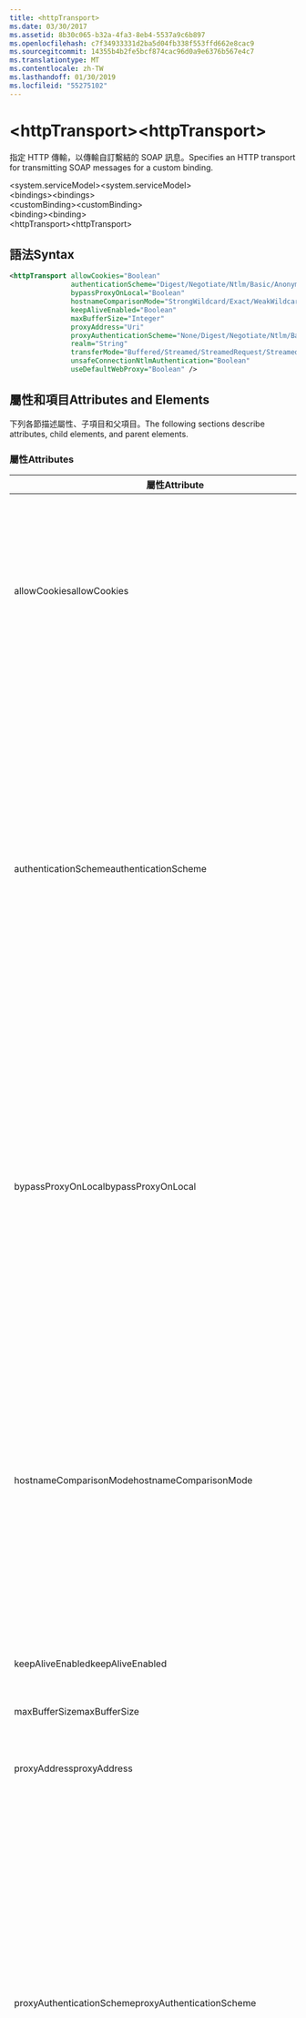 ```yaml
---
title: <httpTransport>
ms.date: 03/30/2017
ms.assetid: 8b30c065-b32a-4fa3-8eb4-5537a9c6b897
ms.openlocfilehash: c7f34933331d2ba5d04fb338f553ffd662e8cac9
ms.sourcegitcommit: 14355b4b2fe5bcf874cac96d0a9e6376b567e4c7
ms.translationtype: MT
ms.contentlocale: zh-TW
ms.lasthandoff: 01/30/2019
ms.locfileid: "55275102"
---
```

# <a name="httptransport"></a><span data-ttu-id="b0828-101">\<httpTransport></span><span class="sxs-lookup"><span data-stu-id="b0828-101">\<httpTransport></span></span>
<span data-ttu-id="b0828-102">指定 HTTP 傳輸，以傳輸自訂繫結的 SOAP 訊息。</span><span class="sxs-lookup"><span data-stu-id="b0828-102">Specifies an HTTP transport for transmitting SOAP messages for a custom binding.</span></span>  
  
 <span data-ttu-id="b0828-103">\<system.serviceModel></span><span class="sxs-lookup"><span data-stu-id="b0828-103">\<system.serviceModel></span></span>  
<span data-ttu-id="b0828-104">\<bindings></span><span class="sxs-lookup"><span data-stu-id="b0828-104">\<bindings></span></span>  
<span data-ttu-id="b0828-105">\<customBinding></span><span class="sxs-lookup"><span data-stu-id="b0828-105">\<customBinding></span></span>  
<span data-ttu-id="b0828-106">\<binding></span><span class="sxs-lookup"><span data-stu-id="b0828-106">\<binding></span></span>  
<span data-ttu-id="b0828-107">\<httpTransport></span><span class="sxs-lookup"><span data-stu-id="b0828-107">\<httpTransport></span></span>  
  
## <a name="syntax"></a><span data-ttu-id="b0828-108">語法</span><span class="sxs-lookup"><span data-stu-id="b0828-108">Syntax</span></span>  
  
```xml  
<httpTransport allowCookies="Boolean"
               authenticationScheme="Digest/Negotiate/Ntlm/Basic/Anonymous"
               bypassProxyOnLocal="Boolean"
               hostnameComparisonMode="StrongWildcard/Exact/WeakWildcard"
               keepAliveEnabled="Boolean"
               maxBufferSize="Integer"
               proxyAddress="Uri"
               proxyAuthenticationScheme="None/Digest/Negotiate/Ntlm/Basic/Anonymous"
               realm="String"
               transferMode="Buffered/Streamed/StreamedRequest/StreamedResponse"
               unsafeConnectionNtlmAuthentication="Boolean"
               useDefaultWebProxy="Boolean" />
```  
  
## <a name="attributes-and-elements"></a><span data-ttu-id="b0828-109">屬性和項目</span><span class="sxs-lookup"><span data-stu-id="b0828-109">Attributes and Elements</span></span>  
 <span data-ttu-id="b0828-110">下列各節描述屬性、子項目和父項目。</span><span class="sxs-lookup"><span data-stu-id="b0828-110">The following sections describe attributes, child elements, and parent elements.</span></span>  
  
### <a name="attributes"></a><span data-ttu-id="b0828-111">屬性</span><span class="sxs-lookup"><span data-stu-id="b0828-111">Attributes</span></span>  
  
|<span data-ttu-id="b0828-112">屬性</span><span class="sxs-lookup"><span data-stu-id="b0828-112">Attribute</span></span>|<span data-ttu-id="b0828-113">描述</span><span class="sxs-lookup"><span data-stu-id="b0828-113">Description</span></span>|  
|---------------|-----------------|  
|<span data-ttu-id="b0828-114">allowCookies</span><span class="sxs-lookup"><span data-stu-id="b0828-114">allowCookies</span></span>|<span data-ttu-id="b0828-115">布林值，指定用戶端是否接受 Cookie 並在未來要求時傳播 Cookie。</span><span class="sxs-lookup"><span data-stu-id="b0828-115">A Boolean value that specifies whether the client accepts cookies and propagates them on future requests.</span></span> <span data-ttu-id="b0828-116">預設為 `false`。</span><span class="sxs-lookup"><span data-stu-id="b0828-116">The default is `false`.</span></span><br /><br /> <span data-ttu-id="b0828-117">當您與使用 Cookie 的 ASMX Web 服務互動時，可以使用這個屬性。</span><span class="sxs-lookup"><span data-stu-id="b0828-117">You can use this attribute when you interact with ASMX Web services that use cookies.</span></span> <span data-ttu-id="b0828-118">如此一來，從伺服器傳回的 Cookie 就一定會自動複製到該服務未來所有的用戶端要求。</span><span class="sxs-lookup"><span data-stu-id="b0828-118">In this way, you can be sure that the cookies returned from the server are automatically copied to all future client requests for that service.</span></span>|  
|<span data-ttu-id="b0828-119">authenticationScheme</span><span class="sxs-lookup"><span data-stu-id="b0828-119">authenticationScheme</span></span>|<span data-ttu-id="b0828-120">指定通訊協定，用於驗證由 HTTP 接聽程式處理的用戶端要求。</span><span class="sxs-lookup"><span data-stu-id="b0828-120">Specifies the protocol used to authenticate client requests being processed by an HTTP listener.</span></span> <span data-ttu-id="b0828-121">有效值包括以下的值：</span><span class="sxs-lookup"><span data-stu-id="b0828-121">Valid values include the following:</span></span><br /><br /> <span data-ttu-id="b0828-122">摘要：指定摘要式驗證。</span><span class="sxs-lookup"><span data-stu-id="b0828-122">-   Digest: Specifies digest authentication.</span></span><br /><span data-ttu-id="b0828-123">-Negotiate:會與用戶端決定驗證配置來進行交涉。</span><span class="sxs-lookup"><span data-stu-id="b0828-123">-   Negotiate: Negotiates with the client to determine the authentication scheme.</span></span> <span data-ttu-id="b0828-124">如果用戶端和伺服器都支援 Kerberos，就使用它，否則使用 NTLM。</span><span class="sxs-lookup"><span data-stu-id="b0828-124">If both client and server support Kerberos, it is used; otherwise, NTLM is used.</span></span><br /><span data-ttu-id="b0828-125">-Ntlm:指定 NTLM 驗證。</span><span class="sxs-lookup"><span data-stu-id="b0828-125">-   Ntlm: Specifies NTLM authentication.</span></span><br /><span data-ttu-id="b0828-126">-基本：指定基本驗證。</span><span class="sxs-lookup"><span data-stu-id="b0828-126">-   Basic: Specifies basic authentication.</span></span><br /><span data-ttu-id="b0828-127">匿名：指定匿名驗證。</span><span class="sxs-lookup"><span data-stu-id="b0828-127">-   Anonymous: Specifies anonymous authentication.</span></span><br /><br /> <span data-ttu-id="b0828-128">預設值為 Anonymous。</span><span class="sxs-lookup"><span data-stu-id="b0828-128">The default is Anonymous.</span></span> <span data-ttu-id="b0828-129">此屬性的型別為 <xref:System.Net.AuthenticationSchemes>。</span><span class="sxs-lookup"><span data-stu-id="b0828-129">This attribute is of type <xref:System.Net.AuthenticationSchemes>.</span></span> <span data-ttu-id="b0828-130">這個屬性只可以設定一次。</span><span class="sxs-lookup"><span data-stu-id="b0828-130">This attribute can only be set once.</span></span>|  
|<span data-ttu-id="b0828-131">bypassProxyOnLocal</span><span class="sxs-lookup"><span data-stu-id="b0828-131">bypassProxyOnLocal</span></span>|<span data-ttu-id="b0828-132">布林值，指出本機位址是否略過 Proxy 伺服器。</span><span class="sxs-lookup"><span data-stu-id="b0828-132">A Boolean value that indicates whether to bypass the proxy server for local addresses.</span></span> <span data-ttu-id="b0828-133">預設為 `false`。</span><span class="sxs-lookup"><span data-stu-id="b0828-133">The default is `false`.</span></span><br /><br /> <span data-ttu-id="b0828-134">本機位址是位於本機 LAN 或內部網路上的位址。</span><span class="sxs-lookup"><span data-stu-id="b0828-134">A local address is one that is on the local LAN or intranet.</span></span><br /><br /> <span data-ttu-id="b0828-135">Windows Communication Foundation (WCF) 一律忽略 proxy，如果服務位址開頭 `http://localhost` 。</span><span class="sxs-lookup"><span data-stu-id="b0828-135">Windows Communication Foundation (WCF) always ignores the proxy if the service address begins with `http://localhost`.</span></span><br /><br /> <span data-ttu-id="b0828-136">如果您希望用戶端在與相同電腦上的服務進行交談時通過 Proxy，應使用主機名稱而非 localhost。</span><span class="sxs-lookup"><span data-stu-id="b0828-136">You should use the host name rather than localhost if you want clients to go through a proxy when talking to services on the same machine.</span></span>|  
|<span data-ttu-id="b0828-137">hostnameComparisonMode</span><span class="sxs-lookup"><span data-stu-id="b0828-137">hostnameComparisonMode</span></span>|<span data-ttu-id="b0828-138">指定用於剖析 URI 的 HTTP 主機名稱比較模式。</span><span class="sxs-lookup"><span data-stu-id="b0828-138">Specifies the HTTP hostname comparison mode used to parse URIs.</span></span> <span data-ttu-id="b0828-139">有效值為：</span><span class="sxs-lookup"><span data-stu-id="b0828-139">Valid values are,</span></span><br /><br /> <span data-ttu-id="b0828-140">-StrongWildcard: （"+"） 符合指定的配置、 連接埠和相對 URI 的內容中所有可能的主機名稱。</span><span class="sxs-lookup"><span data-stu-id="b0828-140">-   StrongWildcard: ("+") matches all possible hostnames in the context of the specified scheme, port and relative URI.</span></span><br /><span data-ttu-id="b0828-141">-完全： 無萬用字元。</span><span class="sxs-lookup"><span data-stu-id="b0828-141">-   Exact: no wildcards</span></span><br /><span data-ttu-id="b0828-142">-WeakWildcard: ("\*") 比對所有可能的主機名稱中指定的配置、 連接埠和相對 UIR 都未明確符合或透過強式萬用字元機制的內容。</span><span class="sxs-lookup"><span data-stu-id="b0828-142">-   WeakWildcard: ("\*") matches all possible hostname in the context of the specified scheme, port and relative UIR that have not been matched explicitly or through the strong wildcard mechanism.</span></span><br /><br /> <span data-ttu-id="b0828-143">預設為 StrongWildcard。</span><span class="sxs-lookup"><span data-stu-id="b0828-143">The default is StrongWildcard.</span></span> <span data-ttu-id="b0828-144">此屬性的型別為 `System.ServiceModel.HostnameComparisonMode`。</span><span class="sxs-lookup"><span data-stu-id="b0828-144">This attribute is of type `System.ServiceModel.HostnameComparisonMode`.</span></span>|  
|<span data-ttu-id="b0828-145">keepAliveEnabled</span><span class="sxs-lookup"><span data-stu-id="b0828-145">keepAliveEnabled</span></span>|<span data-ttu-id="b0828-146">布林值，指定是否要與網際網路資源建立持續連線。</span><span class="sxs-lookup"><span data-stu-id="b0828-146">A Boolean value that specifies whether to make a persistent connection to the internet resource.</span></span>|  
|<span data-ttu-id="b0828-147">maxBufferSize</span><span class="sxs-lookup"><span data-stu-id="b0828-147">maxBufferSize</span></span>|<span data-ttu-id="b0828-148">正整數，指定緩衝區的大小上限。</span><span class="sxs-lookup"><span data-stu-id="b0828-148">A positive integer that specifies the maximum size of the buffer.</span></span> <span data-ttu-id="b0828-149">預設為 524288。</span><span class="sxs-lookup"><span data-stu-id="b0828-149">The default is 524288</span></span>|  
|<span data-ttu-id="b0828-150">proxyAddress</span><span class="sxs-lookup"><span data-stu-id="b0828-150">proxyAddress</span></span>|<span data-ttu-id="b0828-151">指定 HTTP Proxy 位址的 URI。</span><span class="sxs-lookup"><span data-stu-id="b0828-151">A URI that specifies the address of the HTTP proxy.</span></span> <span data-ttu-id="b0828-152">如果 `useSystemWebProxy` 為 `true`，則這項設定必須為 `null`。</span><span class="sxs-lookup"><span data-stu-id="b0828-152">If `useSystemWebProxy` is `true`, this setting must be `null`.</span></span> <span data-ttu-id="b0828-153">預設為 `null`。</span><span class="sxs-lookup"><span data-stu-id="b0828-153">The default is `null`.</span></span>|  
|<span data-ttu-id="b0828-154">proxyAuthenticationScheme</span><span class="sxs-lookup"><span data-stu-id="b0828-154">proxyAuthenticationScheme</span></span>|<span data-ttu-id="b0828-155">指定通訊協定，用於驗證由 HTTP Proxy 處理的用戶端要求。</span><span class="sxs-lookup"><span data-stu-id="b0828-155">Specifies the protocol used for authenticating client requests being processed by an HTTP proxy.</span></span> <span data-ttu-id="b0828-156">有效值包括以下的值：</span><span class="sxs-lookup"><span data-stu-id="b0828-156">Valid values include the following:</span></span><br /><br /> <span data-ttu-id="b0828-157">-None:未執行驗證。</span><span class="sxs-lookup"><span data-stu-id="b0828-157">-   None: No authentication is performed.</span></span><br /><span data-ttu-id="b0828-158">摘要：指定摘要式驗證。</span><span class="sxs-lookup"><span data-stu-id="b0828-158">-   Digest: Specifies digest authentication.</span></span><br /><span data-ttu-id="b0828-159">-Negotiate:會與用戶端決定驗證配置來進行交涉。</span><span class="sxs-lookup"><span data-stu-id="b0828-159">-   Negotiate: Negotiates with the client to determine the authentication scheme.</span></span> <span data-ttu-id="b0828-160">如果用戶端和伺服器都支援 Kerberos，就使用它，否則使用 NTLM。</span><span class="sxs-lookup"><span data-stu-id="b0828-160">If both client and server support Kerberos, it is used; otherwise, NTLM is used.</span></span><br /><span data-ttu-id="b0828-161">-Ntlm:指定 NTLM 驗證。</span><span class="sxs-lookup"><span data-stu-id="b0828-161">-   Ntlm: Specifies NTLM authentication.</span></span><br /><span data-ttu-id="b0828-162">-基本：指定基本驗證。</span><span class="sxs-lookup"><span data-stu-id="b0828-162">-   Basic: Specifies basic authentication.</span></span><br /><span data-ttu-id="b0828-163">匿名：指定匿名驗證。</span><span class="sxs-lookup"><span data-stu-id="b0828-163">-   Anonymous: Specifies anonymous authentication.</span></span><br /><br /> <span data-ttu-id="b0828-164">預設值為 Anonymous。</span><span class="sxs-lookup"><span data-stu-id="b0828-164">The default is Anonymous.</span></span> <span data-ttu-id="b0828-165">此屬性的型別為 <xref:System.Net.AuthenticationSchemes>。</span><span class="sxs-lookup"><span data-stu-id="b0828-165">This attribute is of type <xref:System.Net.AuthenticationSchemes>.</span></span> <span data-ttu-id="b0828-166">請注意，`IntegratedWindowsAuthentication`不支援。</span><span class="sxs-lookup"><span data-stu-id="b0828-166">Note that `IntegratedWindowsAuthentication` is not supported.</span></span>|  
|<span data-ttu-id="b0828-167">realm</span><span class="sxs-lookup"><span data-stu-id="b0828-167">realm</span></span>|<span data-ttu-id="b0828-168">字串，指定在 Proxy/伺服器上使用的領域。</span><span class="sxs-lookup"><span data-stu-id="b0828-168">A string that specifies the realm to use on the proxy/server.</span></span> <span data-ttu-id="b0828-169">預設為空字串。</span><span class="sxs-lookup"><span data-stu-id="b0828-169">The default is an empty string.</span></span><br /><br /> <span data-ttu-id="b0828-170">伺服器使用領域來分割受保護的資源。</span><span class="sxs-lookup"><span data-stu-id="b0828-170">Servers use realms to partition protected resources.</span></span> <span data-ttu-id="b0828-171">每個分割都可以有自己的驗證配置和 (或) 授權資料庫。</span><span class="sxs-lookup"><span data-stu-id="b0828-171">Each partition can have its own authentication scheme and/or authorization database.</span></span> <span data-ttu-id="b0828-172">領域只限於基本和摘要式驗證使用。</span><span class="sxs-lookup"><span data-stu-id="b0828-172">Realms are used only for basic and digest authentication.</span></span> <span data-ttu-id="b0828-173">當用戶端成功驗證之後，驗證對指定領域中的所有資源都有效。</span><span class="sxs-lookup"><span data-stu-id="b0828-173">After a client successfully authenticates, the authentication is valid for all resources in a given realm.</span></span> <span data-ttu-id="b0828-174">領域的詳細說明，請參閱在 RFC 2617 [IETF 網站](https://www.ietf.org)。</span><span class="sxs-lookup"><span data-stu-id="b0828-174">For a detailed description of realms, see RFC 2617 at the [IETF website](https://www.ietf.org).</span></span>|  
|<span data-ttu-id="b0828-175">transferMode</span><span class="sxs-lookup"><span data-stu-id="b0828-175">transferMode</span></span>|<span data-ttu-id="b0828-176">指定訊息是否要經過緩衝處理或資料流處理，或為要求或回應。</span><span class="sxs-lookup"><span data-stu-id="b0828-176">Specifies whether messages are buffered or streamed or a request or response.</span></span> <span data-ttu-id="b0828-177">有效值包括以下的值：</span><span class="sxs-lookup"><span data-stu-id="b0828-177">Valid values include the following:</span></span><br /><br /> <span data-ttu-id="b0828-178">緩衝處理：要求和回應訊息會進行緩衝處理。</span><span class="sxs-lookup"><span data-stu-id="b0828-178">-   Buffered: The request and response messages are buffered.</span></span><br /><span data-ttu-id="b0828-179">資料流：串流處理的要求和回應訊息。</span><span class="sxs-lookup"><span data-stu-id="b0828-179">-   Streamed: The request and response messages are streamed.</span></span><br /><span data-ttu-id="b0828-180">-StreamedRequest:資料流處理要求訊息，緩衝處理回應訊息。</span><span class="sxs-lookup"><span data-stu-id="b0828-180">-   StreamedRequest: The request message is streamed and the response message is buffered.</span></span><br /><span data-ttu-id="b0828-181">-StreamedResponse:緩衝處理要求訊息，資料流處理回應訊息。</span><span class="sxs-lookup"><span data-stu-id="b0828-181">-   StreamedResponse: The request message is buffered and the response message is streamed.</span></span><br /><br /> <span data-ttu-id="b0828-182">預設為 Buffered。</span><span class="sxs-lookup"><span data-stu-id="b0828-182">The default is Buffered.</span></span> <span data-ttu-id="b0828-183">此屬性的型別為 <xref:System.ServiceModel.TransferMode>。</span><span class="sxs-lookup"><span data-stu-id="b0828-183">This attribute is of type <xref:System.ServiceModel.TransferMode> .</span></span>|  
|<span data-ttu-id="b0828-184">unsafeConnectionNtlmAuthentication</span><span class="sxs-lookup"><span data-stu-id="b0828-184">unsafeConnectionNtlmAuthentication</span></span>|<span data-ttu-id="b0828-185">布林值，指定是否已在伺服器啟用「不安全的連線共用」。</span><span class="sxs-lookup"><span data-stu-id="b0828-185">A Boolean value that specifies whether Unsafe Connection Sharing is enabled on the server.</span></span> <span data-ttu-id="b0828-186">預設為 `false`。</span><span class="sxs-lookup"><span data-stu-id="b0828-186">The default is `false`.</span></span> <span data-ttu-id="b0828-187">如果已啟用，NTLM 驗證會在各 TCP 連線上執行一次。</span><span class="sxs-lookup"><span data-stu-id="b0828-187">If enabled, NTLM authentication is performed once on each TCP connection.</span></span>|  
|<span data-ttu-id="b0828-188">useDefaultWebProxy</span><span class="sxs-lookup"><span data-stu-id="b0828-188">useDefaultWebProxy</span></span>|<span data-ttu-id="b0828-189">布林值，指定是否使用整部機器 Proxy 設定而非使用者特定設定。</span><span class="sxs-lookup"><span data-stu-id="b0828-189">A Boolean value that specifies whether the machine-wide proxy settings are used rather than the user specific settings.</span></span> <span data-ttu-id="b0828-190">預設為 `true`。</span><span class="sxs-lookup"><span data-stu-id="b0828-190">The default is `true`.</span></span>|  
  
### <a name="child-elements"></a><span data-ttu-id="b0828-191">子元素</span><span class="sxs-lookup"><span data-stu-id="b0828-191">Child Elements</span></span>  
 <span data-ttu-id="b0828-192">無</span><span class="sxs-lookup"><span data-stu-id="b0828-192">None</span></span>  
  
### <a name="parent-elements"></a><span data-ttu-id="b0828-193">父項目</span><span class="sxs-lookup"><span data-stu-id="b0828-193">Parent Elements</span></span>  
  
|<span data-ttu-id="b0828-194">項目</span><span class="sxs-lookup"><span data-stu-id="b0828-194">Element</span></span>|<span data-ttu-id="b0828-195">描述</span><span class="sxs-lookup"><span data-stu-id="b0828-195">Description</span></span>|  
|-------------|-----------------|  
|[<span data-ttu-id="b0828-196">\<binding></span><span class="sxs-lookup"><span data-stu-id="b0828-196">\<binding></span></span>](../../../../../docs/framework/misc/binding.md)|<span data-ttu-id="b0828-197">定義自訂繫結的所有繫結功能。</span><span class="sxs-lookup"><span data-stu-id="b0828-197">Defines all binding capabilities of the custom binding.</span></span>|  
  
## <a name="remarks"></a><span data-ttu-id="b0828-198">備註</span><span class="sxs-lookup"><span data-stu-id="b0828-198">Remarks</span></span>  
 <span data-ttu-id="b0828-199">`httpTransport` 項目是在建立自訂繫結時的起點，該繫結會實作 HTTP 傳輸通訊協定。</span><span class="sxs-lookup"><span data-stu-id="b0828-199">The `httpTransport` element is the starting point for creating a custom binding that implements the HTTP transport protocol.</span></span> <span data-ttu-id="b0828-200">HTTP 是用於互通性目的的主要傳輸。</span><span class="sxs-lookup"><span data-stu-id="b0828-200">HTTP is the primary transport used for interoperability purposes.</span></span> <span data-ttu-id="b0828-201">這個傳輸被支援的 Windows Communication Foundation (WCF) 以確保與其他非 WCF Web 服務堆疊互通。</span><span class="sxs-lookup"><span data-stu-id="b0828-201">This transport is supported by the Windows Communication Foundation (WCF) to ensure interoperability with other non-WCF Web services stacks.</span></span>  
  
## <a name="see-also"></a><span data-ttu-id="b0828-202">另請參閱</span><span class="sxs-lookup"><span data-stu-id="b0828-202">See also</span></span>
- <xref:System.ServiceModel.Configuration.HttpTransportElement>
- <xref:System.ServiceModel.Channels.HttpTransportBindingElement>
- <xref:System.ServiceModel.Channels.TransportBindingElement>
- <xref:System.ServiceModel.Channels.CustomBinding>
- [<span data-ttu-id="b0828-203">傳輸</span><span class="sxs-lookup"><span data-stu-id="b0828-203">Transports</span></span>](../../../../../docs/framework/wcf/feature-details/transports.md)
- [<span data-ttu-id="b0828-204">選擇傳輸</span><span class="sxs-lookup"><span data-stu-id="b0828-204">Choosing a Transport</span></span>](../../../../../docs/framework/wcf/feature-details/choosing-a-transport.md)
- [<span data-ttu-id="b0828-205">繫結</span><span class="sxs-lookup"><span data-stu-id="b0828-205">Bindings</span></span>](../../../../../docs/framework/wcf/bindings.md)
- [<span data-ttu-id="b0828-206">擴充繫結</span><span class="sxs-lookup"><span data-stu-id="b0828-206">Extending Bindings</span></span>](../../../../../docs/framework/wcf/extending/extending-bindings.md)
- [<span data-ttu-id="b0828-207">自訂繫結</span><span class="sxs-lookup"><span data-stu-id="b0828-207">Custom Bindings</span></span>](../../../../../docs/framework/wcf/extending/custom-bindings.md)
- [<span data-ttu-id="b0828-208">\<customBinding></span><span class="sxs-lookup"><span data-stu-id="b0828-208">\<customBinding></span></span>](../../../../../docs/framework/configure-apps/file-schema/wcf/custombinding.md)
